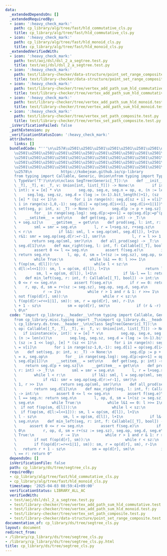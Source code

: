 ```yaml
---
data:
  _extendedDependsOn: []
  _extendedRequiredBy:
  - icon: ':heavy_check_mark:'
    path: cp_library/alg/tree/fast/hld_commutative_cls.py
    title: cp_library/alg/tree/fast/hld_commutative_cls.py
  - icon: ':heavy_check_mark:'
    path: cp_library/alg/tree/fast/hld_monoid_cls.py
    title: cp_library/alg/tree/fast/hld_monoid_cls.py
  _extendedVerifiedWith:
  - icon: ':heavy_check_mark:'
    path: test/aoj/dsl/dsl_2_a_segtree.test.py
    title: test/aoj/dsl/dsl_2_a_segtree.test.py
  - icon: ':heavy_check_mark:'
    path: test/library-checker/data-structure/point_set_range_composite.test.py
    title: test/library-checker/data-structure/point_set_range_composite.test.py
  - icon: ':heavy_check_mark:'
    path: test/library-checker/tree/vertex_add_path_sum_hld_commutative.test.py
    title: test/library-checker/tree/vertex_add_path_sum_hld_commutative.test.py
  - icon: ':heavy_check_mark:'
    path: test/library-checker/tree/vertex_add_path_sum_hld_monoid.test.py
    title: test/library-checker/tree/vertex_add_path_sum_hld_monoid.test.py
  - icon: ':heavy_check_mark:'
    path: test/library-checker/tree/vertex_set_path_composite.test.py
    title: test/library-checker/tree/vertex_set_path_composite.test.py
  _isVerificationFailed: false
  _pathExtension: py
  _verificationStatusIcon: ':heavy_check_mark:'
  attributes:
    links: []
  bundledCode: "'''\n\u257A\u2501\u2501\u2501\u2501\u2501\u2501\u2501\u2501\u2501\u2501\
    \u2501\u2501\u2501\u2501\u2501\u2501\u2501\u2501\u2501\u2501\u2501\u2501\u2501\
    \u2501\u2501\u2501\u2501\u2501\u2501\u2501\u2501\u2501\u2501\u2501\u2501\u2501\
    \u2501\u2501\u2501\u2501\u2501\u2501\u2501\u2501\u2501\u2501\u2501\u2501\u2501\
    \u2501\u2501\u2501\u2501\u2501\u2501\u2501\u2501\u2501\u2501\u2501\u2501\u2501\
    \u2578\n             https://kobejean.github.io/cp-library               \n'''\n\
    from typing import Callable, Generic, Union\nfrom typing import TypeVar\n_T =\
    \ TypeVar('T')\n\n\n\nclass SegTree(Generic[_T]):\n    def __init__(seg, op: Callable[[_T,\
    \ _T], _T], e: _T, v: Union[int, list[_T]]) -> None:\n        if isinstance(v,\
    \ int): v = [e] * v\n        seg.op, seg.e, seg.n = op, e, (n := len(v))\n   \
    \     seg.log, seg.sz, seg.d = (log := (n-1).bit_length()+1), (sz := 1 << log),\
    \ [e] * (sz << 1)\n        for i in range(n): seg.d[sz + i] = v[i]\n        for\
    \ i in range(sz-1,0,-1): seg.d[i] = op(seg.d[i<<1], seg.d[i<<1|1])\n\n    def\
    \ set(seg, p: int, x: _T) -> None:\n        seg.d[p := p + seg.sz], op = x, seg.op\n\
    \        for _ in range(seg.log): seg.d[p:=p>>1] = op(seg.d[p:=p^(p&1)], seg.d[p|1])\n\
    \    __setitem__ = set\n\n    def get(seg, p: int) -> _T:\n        return seg.d[p\
    \ + seg.sz]\n    __getitem__ = get\n\n    def prod(seg, l: int, r: int) -> _T:\n\
    \        sml = smr = seg.e\n        l, r = l+seg.sz, r+seg.sz\n        while l\
    \ < r:\n            if l&1: sml, l = seg.op(sml, seg.d[l]), l+1\n            if\
    \ r&1: smr = seg.op(seg.d[r:=r-1], smr)\n            l, r = l >> 1, r >> 1\n \
    \       return seg.op(sml, smr)\n\n    def all_prod(seg) -> _T:\n        return\
    \ seg.d[1]\n\n    def max_right(seg, l: int, f: Callable[[_T], bool]) -> int:\n\
    \        assert 0 <= l <= seg.n\n        assert f(seg.e)\n        if l == seg.n:\
    \ return seg.n\n        l, op, d, sm = l+(sz := seg.sz), seg.op, seg.d, seg.e\n\
    \        while True:\n            while l&1 == 0: l >>= 1\n            if not\
    \ f(op(sm, d[l])):\n                while l < sz:\n                    if f(op(sm,\
    \ d[l:=l<<1])): sm, l = op(sm, d[l]), l+1\n                return l - sz\n   \
    \         sm, l = op(sm, d[l]), l+1\n            if l&-l == l: return seg.n\n\n\
    \    def min_left(seg, r: int, f: Callable[[_T], bool]) -> int:\n        assert\
    \ 0 <= r <= seg.n\n        assert f(seg.e)\n        if r == 0: return 0\n    \
    \    r, op, d, sm = r+(sz := seg.sz), seg.op, seg.d, seg.e\n        while True:\n\
    \            r -= 1\n            while r > 1 and r & 1: r >>= 1\n            if\
    \ not f(op(d[r], sm)):\n                while r < sz:\n                    if\
    \ f(op(d[r:=r<<1|1], sm)): sm, r = op(d[r], sm), r-1\n                return r\
    \ + 1 - sz\n            sm = op(d[r], sm)\n            if (r & -r) == r: return\
    \ 0\n"
  code: "import cp_library.__header__\nfrom typing import Callable, Generic, Union\n\
    from cp_library.misc.typing import _T\nimport cp_library.ds.__header__\nimport\
    \ cp_library.ds.tree.__header__\n\nclass SegTree(Generic[_T]):\n    def __init__(seg,\
    \ op: Callable[[_T, _T], _T], e: _T, v: Union[int, list[_T]]) -> None:\n     \
    \   if isinstance(v, int): v = [e] * v\n        seg.op, seg.e, seg.n = op, e,\
    \ (n := len(v))\n        seg.log, seg.sz, seg.d = (log := (n-1).bit_length()+1),\
    \ (sz := 1 << log), [e] * (sz << 1)\n        for i in range(n): seg.d[sz + i]\
    \ = v[i]\n        for i in range(sz-1,0,-1): seg.d[i] = op(seg.d[i<<1], seg.d[i<<1|1])\n\
    \n    def set(seg, p: int, x: _T) -> None:\n        seg.d[p := p + seg.sz], op\
    \ = x, seg.op\n        for _ in range(seg.log): seg.d[p:=p>>1] = op(seg.d[p:=p^(p&1)],\
    \ seg.d[p|1])\n    __setitem__ = set\n\n    def get(seg, p: int) -> _T:\n    \
    \    return seg.d[p + seg.sz]\n    __getitem__ = get\n\n    def prod(seg, l: int,\
    \ r: int) -> _T:\n        sml = smr = seg.e\n        l, r = l+seg.sz, r+seg.sz\n\
    \        while l < r:\n            if l&1: sml, l = seg.op(sml, seg.d[l]), l+1\n\
    \            if r&1: smr = seg.op(seg.d[r:=r-1], smr)\n            l, r = l >>\
    \ 1, r >> 1\n        return seg.op(sml, smr)\n\n    def all_prod(seg) -> _T:\n\
    \        return seg.d[1]\n\n    def max_right(seg, l: int, f: Callable[[_T], bool])\
    \ -> int:\n        assert 0 <= l <= seg.n\n        assert f(seg.e)\n        if\
    \ l == seg.n: return seg.n\n        l, op, d, sm = l+(sz := seg.sz), seg.op, seg.d,\
    \ seg.e\n        while True:\n            while l&1 == 0: l >>= 1\n          \
    \  if not f(op(sm, d[l])):\n                while l < sz:\n                  \
    \  if f(op(sm, d[l:=l<<1])): sm, l = op(sm, d[l]), l+1\n                return\
    \ l - sz\n            sm, l = op(sm, d[l]), l+1\n            if l&-l == l: return\
    \ seg.n\n\n    def min_left(seg, r: int, f: Callable[[_T], bool]) -> int:\n  \
    \      assert 0 <= r <= seg.n\n        assert f(seg.e)\n        if r == 0: return\
    \ 0\n        r, op, d, sm = r+(sz := seg.sz), seg.op, seg.d, seg.e\n        while\
    \ True:\n            r -= 1\n            while r > 1 and r & 1: r >>= 1\n    \
    \        if not f(op(d[r], sm)):\n                while r < sz:\n            \
    \        if f(op(d[r:=r<<1|1], sm)): sm, r = op(d[r], sm), r-1\n             \
    \   return r + 1 - sz\n            sm = op(d[r], sm)\n            if (r & -r)\
    \ == r: return 0"
  dependsOn: []
  isVerificationFile: false
  path: cp_library/ds/tree/segtree_cls.py
  requiredBy:
  - cp_library/alg/tree/fast/hld_commutative_cls.py
  - cp_library/alg/tree/fast/hld_monoid_cls.py
  timestamp: '2025-04-03 08:59:41+09:00'
  verificationStatus: LIBRARY_ALL_AC
  verifiedWith:
  - test/aoj/dsl/dsl_2_a_segtree.test.py
  - test/library-checker/tree/vertex_add_path_sum_hld_commutative.test.py
  - test/library-checker/tree/vertex_add_path_sum_hld_monoid.test.py
  - test/library-checker/tree/vertex_set_path_composite.test.py
  - test/library-checker/data-structure/point_set_range_composite.test.py
documentation_of: cp_library/ds/tree/segtree_cls.py
layout: document
redirect_from:
- /library/cp_library/ds/tree/segtree_cls.py
- /library/cp_library/ds/tree/segtree_cls.py.html
title: cp_library/ds/tree/segtree_cls.py
---
```

